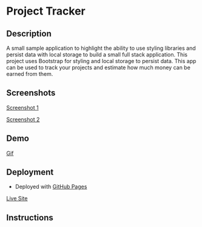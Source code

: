 # Project Tracker

## Description

A small sample application to highlight the ability to use styling libraries and persist data with local storage to build a small full stack application. This project uses Bootstrap for styling and local storage to persist data. This app can be used to track your projects and estimate how much money can be earned from them.

## Screenshots

[Screenshot 1](/assets/images/screenshot1.png)

[Screenshot 2](/assets/images/screenshot2.png)

## Demo

[Gif](/assets/images/project-tracker.gif)

## Deployment

* Deployed with [GitHub Pages]()

[Live Site](https://loveliiivelaugh.github.io/nu-miniproject-5-project-tracker/)

## Instructions